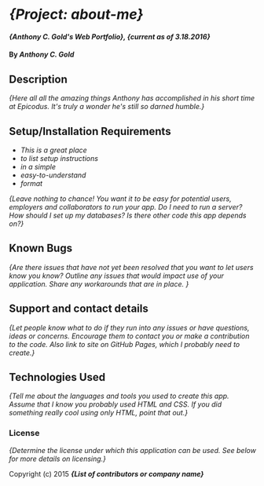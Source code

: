 <!--
A project README that includes:
author name
project or program name
description of program
program setup instructions
link to site on GitHub Pages
copyright and license information
-->

# _{Project: about-me}_

#### _{Anthony C. Gold's Web Portfolio}, {current as of 3.18.2016}_

#### By _**Anthony C. Gold**_

## Description

_{Here all all the amazing things Anthony has accomplished in his short time at Epicodus. It's truly a wonder he's still so darned humble.}_

## Setup/Installation Requirements

* _This is a great place_
* _to list setup instructions_
* _in a simple_
* _easy-to-understand_
* _format_

_{Leave nothing to chance! You want it to be easy for potential users, employers and collaborators to run your app. Do I need to run a server? How should I set up my databases? Is there other code this app depends on?}_

## Known Bugs

_{Are there issues that have not yet been resolved that you want to let users know you know?  Outline any issues that would impact use of your application.  Share any workarounds that are in place. }_

## Support and contact details

_{Let people know what to do if they run into any issues or have questions, ideas or concerns.  Encourage them to contact you or make a contribution to the code. Also link to site on GitHub Pages, which I probably need to create.}_

## Technologies Used

_{Tell me about the languages and tools you used to create this app. Assume that I know you probably used HTML and CSS. If you did something really cool using only HTML, point that out.}_

### License

*{Determine the license under which this application can be used.  See below for more details on licensing.}*

Copyright (c) 2015 **_{List of contributors or company name}_**

<!--
A project README that includes:
author name
project or program name
description of program
program setup instructions
link to site on GitHub Pages
copyright and license information
-->
